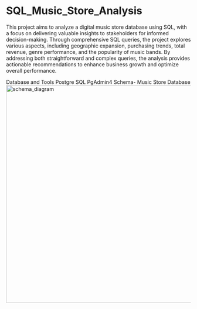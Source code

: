 # SQL_Music_Store_Analysis
This project aims to analyze a digital music store database using SQL, with a focus on delivering valuable insights to stakeholders for informed decision-making.
Through comprehensive SQL queries, the project explores various aspects, including geographic expansion, purchasing trends, total revenue, genre performance, and the popularity of music bands.
By addressing both straightforward and complex queries, the analysis provides actionable recommendations to enhance business growth and optimize overall performance.

Database and Tools
Postgre SQL
PgAdmin4
Schema- Music Store Database
<img width="594" alt="schema_diagram" src="https://github.com/user-attachments/assets/ad32302e-c5f7-4790-8ac0-300345996add">
